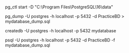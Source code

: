 pg_ctl start -D "C:\Program Files\PostgreSQL\16\data"

pg_dump -U postgres -h localhost -p 5432 -d PracticeBD > mydatabase_dump.sql

createdb -U postgres -h localhost -p 5432 mydatabase

psql -U postgres -h localhost -p 5432 -d PracticeBD -f mydatabase_dump.sql
